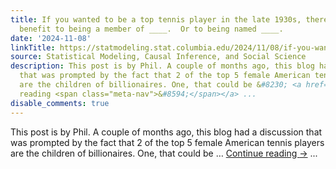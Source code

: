 ```yaml
---
title: If you wanted to be a top tennis player in the late 1930s, there was a huge
  benefit to being a member of ____.  Or to being named ____.
date: '2024-11-08'
linkTitle: https://statmodeling.stat.columbia.edu/2024/11/08/if-you-wanted-to-be-a-top-tennis-player-in-the-late-1930s-there-was-a-huge-benefit-to-being-a-member-of-____-or-to-being-named-____/
source: Statistical Modeling, Causal Inference, and Social Science
description: This post is by Phil. A couple of months ago, this blog had a discussion
  that was prompted by the fact that 2 of the top 5 female American tennis players
  are the children of billionaires. One, that could be &#8230; <a href="https://statmodeling.stat.columbia.edu/2024/11/08/if-you-wanted-to-be-a-top-tennis-player-in-the-late-1930s-there-was-a-huge-benefit-to-being-a-member-of-____-or-to-being-named-____/">Continue
  reading <span class="meta-nav">&#8594;</span></a> ...
disable_comments: true
---
```

This post is by Phil. A couple of months ago, this blog had a discussion that was prompted by the fact that 2 of the top 5 female American tennis players are the children of billionaires. One, that could be &#8230; <a href="https://statmodeling.stat.columbia.edu/2024/11/08/if-you-wanted-to-be-a-top-tennis-player-in-the-late-1930s-there-was-a-huge-benefit-to-being-a-member-of-____-or-to-being-named-____/">Continue reading <span class="meta-nav">&#8594;</span></a> ...